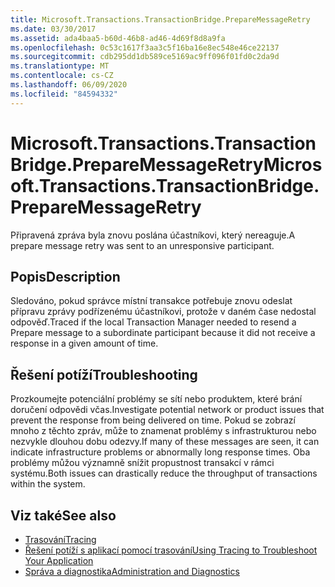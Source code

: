 ```yaml
---
title: Microsoft.Transactions.TransactionBridge.PrepareMessageRetry
ms.date: 03/30/2017
ms.assetid: ada4baa5-b60d-46b8-ad46-4d69f8d8a9fa
ms.openlocfilehash: 0c53c1617f3aa3c5f16ba16e8ec548e46ce22137
ms.sourcegitcommit: cdb295dd1db589ce5169ac9ff096f01fd0c2da9d
ms.translationtype: MT
ms.contentlocale: cs-CZ
ms.lasthandoff: 06/09/2020
ms.locfileid: "84594332"
---
```

# <a name="microsofttransactionstransactionbridgepreparemessageretry"></a><span data-ttu-id="30c70-102">Microsoft.Transactions.TransactionBridge.PrepareMessageRetry</span><span class="sxs-lookup"><span data-stu-id="30c70-102">Microsoft.Transactions.TransactionBridge.PrepareMessageRetry</span></span>
<span data-ttu-id="30c70-103">Připravená zpráva byla znovu poslána účastníkovi, který nereaguje.</span><span class="sxs-lookup"><span data-stu-id="30c70-103">A prepare message retry was sent to an unresponsive participant.</span></span>  
  
## <a name="description"></a><span data-ttu-id="30c70-104">Popis</span><span class="sxs-lookup"><span data-stu-id="30c70-104">Description</span></span>  
 <span data-ttu-id="30c70-105">Sledováno, pokud správce místní transakce potřebuje znovu odeslat přípravu zprávy podřízenému účastníkovi, protože v daném čase nedostal odpověď.</span><span class="sxs-lookup"><span data-stu-id="30c70-105">Traced if the local Transaction Manager needed to resend a Prepare message to a subordinate participant because it did not receive a response in a given amount of time.</span></span>  
  
## <a name="troubleshooting"></a><span data-ttu-id="30c70-106">Řešení potíží</span><span class="sxs-lookup"><span data-stu-id="30c70-106">Troubleshooting</span></span>  
 <span data-ttu-id="30c70-107">Prozkoumejte potenciální problémy se sítí nebo produktem, které brání doručení odpovědi včas.</span><span class="sxs-lookup"><span data-stu-id="30c70-107">Investigate potential network or product issues that prevent the response from being delivered on time.</span></span>  <span data-ttu-id="30c70-108">Pokud se zobrazí mnoho z těchto zpráv, může to znamenat problémy s infrastrukturou nebo nezvykle dlouhou dobu odezvy.</span><span class="sxs-lookup"><span data-stu-id="30c70-108">If many of these messages are seen, it can indicate infrastructure problems or abnormally long response times.</span></span> <span data-ttu-id="30c70-109">Oba problémy můžou významně snížit propustnost transakcí v rámci systému.</span><span class="sxs-lookup"><span data-stu-id="30c70-109">Both issues can drastically reduce the throughput of transactions within the system.</span></span>  
  
## <a name="see-also"></a><span data-ttu-id="30c70-110">Viz také</span><span class="sxs-lookup"><span data-stu-id="30c70-110">See also</span></span>

- [<span data-ttu-id="30c70-111">Trasování</span><span class="sxs-lookup"><span data-stu-id="30c70-111">Tracing</span></span>](index.md)
- [<span data-ttu-id="30c70-112">Řešení potíží s aplikací pomocí trasování</span><span class="sxs-lookup"><span data-stu-id="30c70-112">Using Tracing to Troubleshoot Your Application</span></span>](using-tracing-to-troubleshoot-your-application.md)
- [<span data-ttu-id="30c70-113">Správa a diagnostika</span><span class="sxs-lookup"><span data-stu-id="30c70-113">Administration and Diagnostics</span></span>](../index.md)
